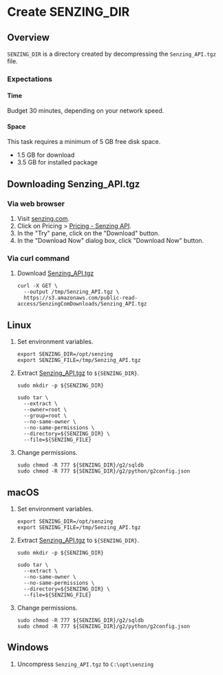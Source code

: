 # Create SENZING_DIR

## Overview

`SENZING_DIR` is a directory created by decompressing the `Senzing_API.tgz` file.

### Expectations

#### Time

Budget 30 minutes, depending on your network speed.

#### Space

This task requires a minimum of 5 GB free disk space.

- 1.5 GB for download
- 3.5 GB for installed package

## Downloading Senzing_API.tgz

### Via web browser

1. Visit [senzing.com](https://senzing.com/).
1. Click on Pricing > [Pricing - Senzing API](https://senzing.com/pricing/pricing-senzing-api/).
1. In the "Try" pane, click on the "Download" button.
1. In the "Download Now" dialog box, click "Download Now" button.

### Via curl command

1. Download [Senzing_API.tgz](https://s3.amazonaws.com/public-read-access/SenzingComDownloads/Senzing_API.tgz)

    ```console
    curl -X GET \
      --output /tmp/Senzing_API.tgz \
      https://s3.amazonaws.com/public-read-access/SenzingComDownloads/Senzing_API.tgz
    ```

## Linux

1. Set environment variables.

    ```console
    export SENZING_DIR=/opt/senzing
    export SENZING_FILE=/tmp/Senzing_API.tgz
    ```

1. Extract [Senzing_API.tgz](https://s3.amazonaws.com/public-read-access/SenzingComDownloads/Senzing_API.tgz)
   to `${SENZING_DIR}`.

    ```console
    sudo mkdir -p ${SENZING_DIR}

    sudo tar \
      --extract \
      --owner=root \
      --group=root \
      --no-same-owner \
      --no-same-permissions \
      --directory=${SENZING_DIR} \
      --file=${SENZING_FILE}
    ```

1. Change permissions.

    ```console
    sudo chmod -R 777 ${SENZING_DIR}/g2/sqldb
    sudo chmod -R 777 ${SENZING_DIR}/g2/python/g2config.json
    ```

## macOS

1. Set environment variables.

    ```console
    export SENZING_DIR=/opt/senzing
    export SENZING_FILE=/tmp/Senzing_API.tgz
    ```

1. Extract [Senzing_API.tgz](https://s3.amazonaws.com/public-read-access/SenzingComDownloads/Senzing_API.tgz)
   to `${SENZING_DIR}`.

    ```console
    sudo mkdir -p ${SENZING_DIR}

    sudo tar \
      --extract \
      --no-same-owner \
      --no-same-permissions \
      --directory=${SENZING_DIR} \
      --file=${SENZING_FILE}
    ```

1. Change permissions.

    ```console
    sudo chmod -R 777 ${SENZING_DIR}/g2/sqldb
    sudo chmod -R 777 ${SENZING_DIR}/g2/python/g2config.json
    ```

## Windows

1. Uncompress `Senzing_API.tgz` to `C:\opt\senzing`
